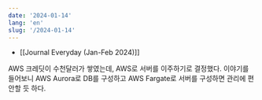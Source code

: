 ```yaml
---
date: '2024-01-14'
lang: 'en'
slug: '/2024-01-14'
---
```


- [[Journal Everyday (Jan-Feb 2024)]]

AWS 크레딧이 수천달러가 쌓였는데, AWS로 서버를 이주하기로 결정했다. 이야기를 들어보니 AWS Aurora로 DB를 구성하고 AWS Fargate로 서버를 구성하면 관리에 편안할 듯 하다.
